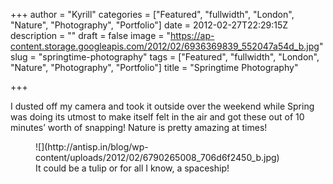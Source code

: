 +++
author = "Kyrill"
categories = ["Featured", "fullwidth", "London", "Nature", "Photography", "Portfolio"]
date = 2012-02-27T22:29:15Z
description = ""
draft = false
image = "https://ap-content.storage.googleapis.com/2012/02/6936369839_552047a54d_b.jpg"
slug = "springtime-photography"
tags = ["Featured", "fullwidth", "London", "Nature", "Photography", "Portfolio"]
title = "Springtime Photography"

+++


I dusted off my camera and took it outside over the weekend while Spring was doing its utmost to make itself felt in the air and got these out of 10 minutes’ worth of snapping! Nature is pretty amazing at times!

<figure class="thumbnail wp-caption aligncenter" id="attachment_1439" style="width: 558px">
![](http://antisp.in/blog/wp-content/uploads/2012/02/6790265008_706d6f2450_b.jpg)
<figcaption class="caption wp-caption-text">It could be a tulip or for all I know, a spaceship!</figcaption></figure>
